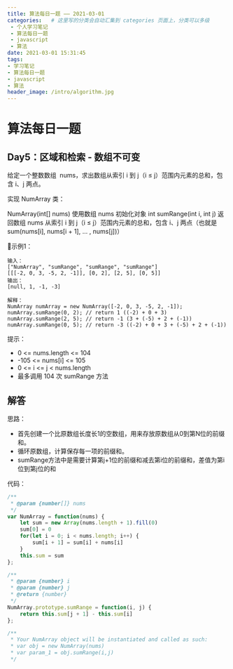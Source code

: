 ```yaml
---
title: 算法每日一题 —— 2021-03-01
categories:   # 这里写的分类会自动汇集到 categories 页面上，分类可以多级
 - 个人学习笔记
 - 算法每日一题
 - javascript
 - 算法
date: 2021-03-01 15:31:45
tags:
- 学习笔记
- 算法每日一题
- javascript
- 算法
header_image: /intro/algorithm.jpg
---
```

# 算法每日一题

## Day5：区域和检索 - 数组不可变

给定一个整数数组  nums，求出数组从索引 i 到 j（i ≤ j）范围内元素的总和，包含 i、j 两点。

实现 NumArray 类：

NumArray(int[] nums) 使用数组 nums 初始化对象
int sumRange(int i, int j) 返回数组 nums 从索引 i 到 j（i ≤ j）范围内元素的总和，包含 i、j 两点（也就是 sum(nums[i], nums[i + 1], ... , nums[j])）
 

示例1：
```
输入：
["NumArray", "sumRange", "sumRange", "sumRange"]
[[[-2, 0, 3, -5, 2, -1]], [0, 2], [2, 5], [0, 5]]
输出：
[null, 1, -1, -3]

解释：
NumArray numArray = new NumArray([-2, 0, 3, -5, 2, -1]);
numArray.sumRange(0, 2); // return 1 ((-2) + 0 + 3)
numArray.sumRange(2, 5); // return -1 (3 + (-5) + 2 + (-1)) 
numArray.sumRange(0, 5); // return -3 ((-2) + 0 + 3 + (-5) + 2 + (-1))
```


提示：

* 0 <= nums.length <= 104
* -105 <= nums[i] <= 105
* 0 <= i <= j < nums.length
* 最多调用 104 次 sumRange 方法


## 解答

思路：

  * 首先创建一个比原数组长度长1的空数组，用来存放原数组从0到第N位的前缀和。
  * 循环原数组，计算保存每一项的前缀和。
  * sumRange方法中是需要计算第j+1位的前缀和减去第i位的前缀和，差值为第i位到第j位的和


代码：
```javascript
/**
 * @param {number[]} nums
 */
var NumArray = function(nums) {
    let sum = new Array(nums.length + 1).fill(0)
    sum[0] = 0
    for(let i = 0; i < nums.length; i++) {
        sum[i + 1] = sum[i] + nums[i]
    }
    this.sum = sum
};

/** 
 * @param {number} i 
 * @param {number} j
 * @return {number}
 */
NumArray.prototype.sumRange = function(i, j) {
    return this.sum[j + 1] - this.sum[i]
};

/**
 * Your NumArray object will be instantiated and called as such:
 * var obj = new NumArray(nums)
 * var param_1 = obj.sumRange(i,j)
 */
```